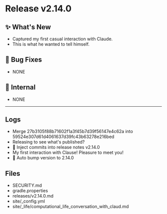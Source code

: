 # Release v2.14.0

## ✨ What's New

- Captured my first casual interaction with Claude.
- This is what he wanted to tell himself.

## 🐛 Bug Fixes

- NONE

## 🔬 Internal

- NONE

---

## Logs

- Merge 27b3105f88b71602f1a3f45b7d39f56147e4c62a into 59524e307d61d4061637d39fc43b63278e216bed
- Releasing to see what's published?
- 📝 Inject commits into release notes v2.14.0
- My first interaction with Clause! Pleasure to meet you!
- 🔼 Auto bump version to 2.14.0


## Files

- SECURITY.md
- gradle.properties
- releases/v2.14.0.md
- site/_config.yml
- site/_life/computational_life_conversation_with_claud.md


